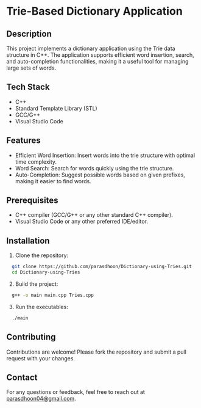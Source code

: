 # Trie-Based Dictionary Application



## Description
This project implements a dictionary application using the Trie data structure in C++. The application supports efficient word insertion, search, and auto-completion functionalities, making it a useful tool for managing large sets of words.
## Tech Stack
* C++
*  Standard Template Library (STL)
* GCC/G++
* Visual Studio Code
## Features
* Efficient Word Insertion: Insert words into the trie structure with optimal time complexity.
* Word Search: Search for words quickly using the trie structure.
* Auto-Completion: Suggest possible words based on given prefixes, making it easier to find words.
##  Prerequisites
* C++ compiler (GCC/G++ or any other standard C++ compiler).
* Visual Studio Code or any other preferred IDE/editor.
## Installation

1. Clone the repository: 

```bash
  git clone https://github.com/parasdhoon/Dictionary-using-Tries.git
  cd Dictionary-using-Tries

```
2. Build the project: 
```bash
  g++ -o main main.cpp Tries.cpp
```
3. Run the executables:
```bash
  ./main
```

    
## Contributing
Contributions are welcome! Please fork the repository and submit a pull request with your changes.
## Contact
For any questions or feedback, feel free to reach out at parasdhoon04@gmail.com.